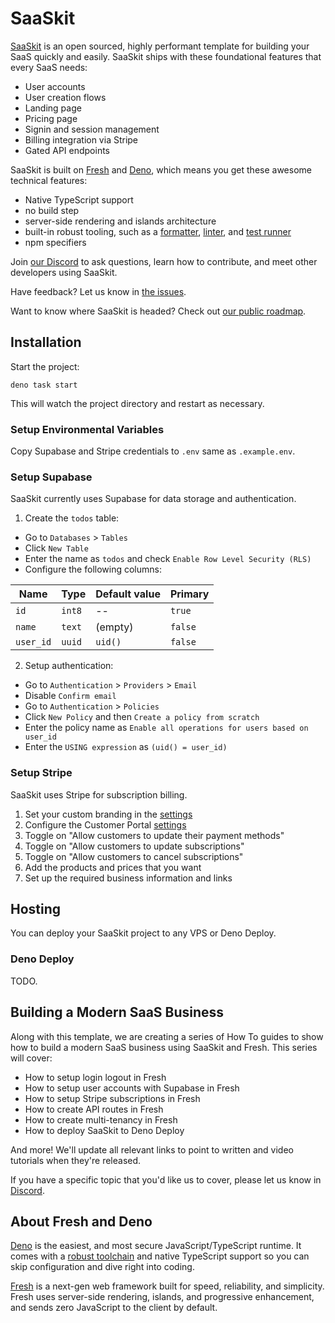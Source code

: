 # SaaSkit

[SaaSkit](https://deno.com/saaskit) is an open sourced, highly performant
template for building your SaaS quickly and easily. SaaSkit ships with these
foundational features that every SaaS needs:

- User accounts
- User creation flows
- Landing page
- Pricing page
- Signin and session management
- Billing integration via Stripe
- Gated API endpoints

SaaSkit is built on [Fresh](https://fresh.deno.dev) and
[Deno](https://deno.land), which means you get these awesome technical features:

- Native TypeScript support
- no build step
- server-side rendering and islands architecture
- built-in robust tooling, such as a
  [formatter](https://deno.land/manual/tools/formatter),
  [linter](https://deno.land/manual/tools/linter), and
  [test runner](https://deno.land/manual/basics/testing)
- npm specifiers

Join [our Discord](https://discord.gg/deno) to ask questions, learn how to
contribute, and meet other developers using SaaSkit.

Have feedback? Let us know in
[the issues](https://github.com/denoland/saaskit/issues).

Want to know where SaaSkit is headed? Check out [our public roadmap]().

## Installation

Start the project:

```
deno task start
```

This will watch the project directory and restart as necessary.

### Setup Environmental Variables

Copy Supabase and Stripe credentials to `.env` same as `.example.env`.

### Setup Supabase

SaaSkit currently uses Supabase for data storage and authentication.

1. Create the `todos` table:

- Go to `Databases` > `Tables`
- Click `New Table`
- Enter the name as `todos` and check `Enable Row Level Security (RLS)`
- Configure the following columns:

| Name      | Type   | Default value | Primary |
| --------- | ------ | ------------- | ------- |
| `id`      | `int8` | --            | `true`  |
| `name`    | `text` | (empty)       | `false` |
| `user_id` | `uuid` | `uid()`       | `false` |

2. Setup authentication:

- Go to `Authentication` > `Providers` > `Email`
- Disable `Confirm email`
- Go to `Authentication` > `Policies`
- Click `New Policy` and then `Create a policy from scratch`
- Enter the policy name as `Enable all operations for users based on user_id`
- Enter the `USING expression` as `(uid() = user_id)`

### Setup Stripe

SaaSkit uses Stripe for subscription billing.

1. Set your custom branding in the
   [settings](https://dashboard.stripe.com/settings/branding)
2. Configure the Customer Portal
   [settings](https://dashboard.stripe.com/test/settings/billing/portal)
3. Toggle on "Allow customers to update their payment methods"
4. Toggle on "Allow customers to update subscriptions"
5. Toggle on "Allow customers to cancel subscriptions"
6. Add the products and prices that you want
7. Set up the required business information and links

## Hosting

You can deploy your SaaSkit project to any VPS or Deno Deploy.

### Deno Deploy

TODO.

## Building a Modern SaaS Business

Along with this template, we are creating a series of How To guides to show how
to build a modern SaaS business using SaaSkit and Fresh. This series will cover:

- How to setup login logout in Fresh
- How to setup user accounts with Supabase in Fresh
- How to setup Stripe subscriptions in Fresh
- How to create API routes in Fresh
- How to create multi-tenancy in Fresh
- How to deploy SaaSkit to Deno Deploy

And more! We'll update all relevant links to point to written and video
tutorials when they're released.

If you have a specific topic that you'd like us to cover, please let us know in
[Discord](https://discord.gg/deno).

## About Fresh and Deno

[Deno](https://deno.land) is the easiest, and most secure JavaScript/TypeScript
runtime. It comes with a [robust toolchain](https://deno.land/manual/tools) and
native TypeScript support so you can skip configuration and dive right into
coding.

[Fresh](https://fresh.deno.dev) is a next-gen web framework built for speed,
reliability, and simplicity. Fresh uses server-side rendering, islands, and
progressive enhancement, and sends zero JavaScript to the client by default.
